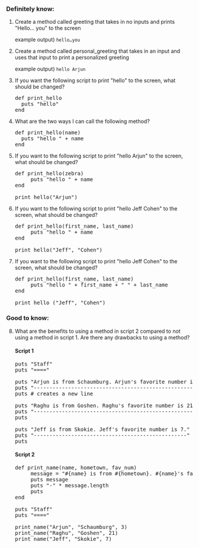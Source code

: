 ### Definitely know:


1. Create a method called greeting that takes in no inputs and prints "Hello… you" to the screen

   example output) `hello…you`

2. Create a method called personal_greeting that takes in an input and uses that input to print a personalized greeting

   example output) `hello Arjun`

3. If you want the following script to print "hello" to the screen, what should be changed?

   <pre>
   def print_hello
     puts "hello"
   end
   </pre>

4. What are the two ways I can call the following method?

   <pre>
   def print_hello(name)
     puts "hello " + name
   end
   </pre>

5. If you want to the following script to print "hello Arjun" to the screen, what should be changed?

   <pre>
   def print_hello(zebra)
        puts "hello " + name
   end

   print_hello("Arjun")
   </pre>

6. If you want to the following script to print "hello Jeff Cohen" to the screen, what should be changed?

   <pre>
   def print_hello(first_name, last_name)
        puts "hello " + name
   end

   print_hello("Jeff", "Cohen")
   </pre>

7. If you want to the following script to print "hello Jeff Cohen" to the screen, what should be changed?

   <pre>
   def print_hello(first_name, last_name)
        puts "hello " + first_name + " " + last_name
   end

   print_hello ("Jeff", "Cohen")
   </pre>

### Good to know:

8. What are the benefits to using a method in script 2 compared to  not using a method in script 1. Are there any drawbacks to using a method?

   #### Script 1
   <pre>
   puts "Staff"
   puts "===="

   puts "Arjun is from Schaumburg. Arjun's favorite number is 3."
   puts "-------------------------------------------------------"
   puts # creates a new line

   puts "Raghu is from Goshen. Raghu's favorite number is 21."
   puts "----------------------------------------------------"
   puts

   puts "Jeff is from Skokie. Jeff's favorite number is 7."
   puts "-------------------------------------------------"
   puts
   </pre>

   #### Script 2
   <pre>
   def print_name(name, hometown, fav_num)
        message = "#{name} is from #{hometown}. #{name}'s favorite number is #{fav_num}."
        puts message
        puts "-" * message.length
        puts
   end

   puts "Staff"
   puts "===="

   print_name("Arjun", "Schaumburg", 3)
   print_name("Raghu", "Goshen", 21)
   print_name("Jeff", "Skokie", 7)
   </pre>
